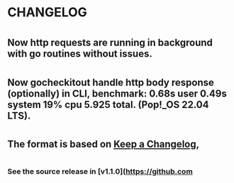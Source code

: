 # CHANGELOG 

#

## Now http requests are running in background with go routines without issues. 

#

## Now gocheckitout handle http body response (optionally) in CLI, benchmark: **0.68s user 0.49s system 19% cpu 5.925 total.** (Pop!_OS 22.04 LTS).

#

## The format is based on [Keep a Changelog](https://keepachangelog.com/en/1.0.0/),

#

### See the source release in [**v1.1.0**](https://github.com